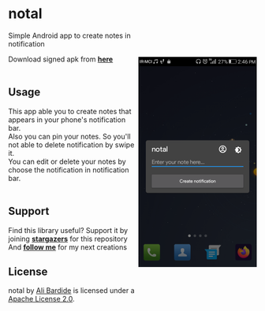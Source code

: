 notal
=================

<img src="/release-apk/sample-shot.png" alt="sample" title="sample" width="240" height="427" align="right" vspace="52" />

Simple Android app to create notes in notification

Download signed apk from [**here**](https://github.com/alibardide5124/notal/blob/master/release-apk/app-release.apk)
<br/>
<br/>

Usage
-----

This app able you to create notes that appears in your phone's notification bar. <br/>
Also you can pin your notes. So you'll not able to delete notification by swipe it. <br/>
You can edit or delete your notes by choose the notification in notification bar.
<br/>
<br/>

Support
-----

Find this library useful? Support it by joining [**stargazers**](https://https://github.com/alibardide5124/notal/stargazers) for this repository
<br/>
And [**follow me**](https://https://https://github.com/alibardide5124?tab=followers) for my next creations

License
-----

notal by [Ali Bardide](https://github.com/alibardide5124) is licensed under a [Apache License 2.0](http://www.apache.org/licenses/LICENSE-2.0).

